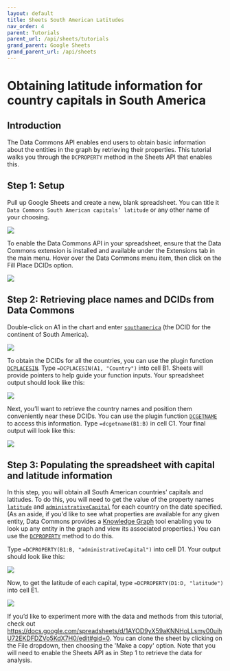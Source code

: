 ```yaml
---
layout: default
title: Sheets South American Latitudes
nav_order: 4
parent: Tutorials
parent_url: /api/sheets/tutorials
grand_parent: Google Sheets
grand_parent_url: /api/sheets
---
```


# Obtaining latitude information for country capitals in South America

## Introduction
The Data Commons API enables end users to obtain basic information about the entities in the graph by retrieving their properties. This tutorial walks you through the `DCPROPERTY` method in the Sheets API that enables this.

## Step 1: Setup
Pull up Google Sheets and create a new, blank spreadsheet. You can title it `Data Commons South American capitals’ latitude` or any other name of your choosing.

![](/assets/images/sheets/tutorials/sheets_latitude_tutorial_1.png)

To enable the Data Commons API in your spreadsheet, ensure that the Data Commons extension is installed and available under the Extensions tab in the main menu. Hover over the Data Commons menu item, then click on the Fill Place DCIDs option.

 ![](/assets/images/sheets/tutorials/sheets_latitude_tutorial_2.png)

## Step 2: Retrieving place names and DCIDs from Data Commons
Double-click on A1 in the chart and enter [`southamerica`](https://datacommons.org/browser/southamerica) (the DCID for the continent of South America).

![](/assets/images/sheets/tutorials/sheets_latitude_tutorial_3.png)

To obtain the DCIDs for all the countries, you can use the plugin function [`DCPLACESIN`](/api/sheets/places_in.html). Type `=DCPLACESIN(A1, "Country")` into cell B1. Sheets will provide pointers to help guide your function inputs. Your spreadsheet output should look like this:

![](/assets/images/sheets/tutorials/sheets_latitude_tutorial_4.png)

Next, you’ll want to retrieve the country names and position them conveniently near these DCIDs. You can use the plugin function [`DCGETNAME`](/api/sheets/get_name.html) to access this information. Type `=dcgetname(B1:B)` in cell C1. Your final output will look like this:

![](/assets/images/sheets/tutorials/sheets_latitude_tutorial_5.png)

## Step 3: Populating the spreadsheet with capital and latitude information
In this step, you will obtain all South American countries’ capitals and latitudes. To do this, you will need to get the value of the property names [`latitude`](https://datacommons.org/browser/latitude) and [`administrativeCapital`](https://datacommons.org/browser/administrativeCapital) for each country on the date specified. (As an aside, if you'd like to see what properties are available for any given entity, Data Commons provides a [Knowledge Graph](https://datacommons.org/browser) tool enabling you to look up any entity in the graph and view its associated properties.) You can use the [`DCPROPERTY`](/api/sheets/get_property.html) method to do this.

Type `=DCPROPERTY(B1:B, "administrativeCapital")` into cell D1. Your output should look like this:

![](/assets/images/sheets/tutorials/sheets_latitude_tutorial_6.png)

Now, to get the latitude of each capital, type `=DCPROPERTY(D1:D, "latitude")` into cell E1.

![](/assets/images/sheets/tutorials/sheets_latitude_tutorial_7.png)

If you’d like to experiment more with the data and methods from this tutorial, check out <https://docs.google.com/spreadsheets/d/1AYOD9yX59aKNNHoLLsmy00uihU72EKDFDZVo5KdX7H0/edit#gid=0>. You can clone the sheet by clicking on the File dropdown, then choosing the 'Make a copy' option. Note that you will need to enable the Sheets API as in Step 1 to retrieve the data for analysis.

